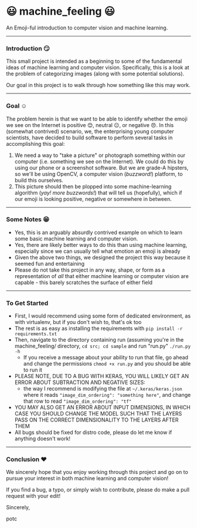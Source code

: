 # :smiley: machine_feeling :smiley:
An Emoji-ful introduction to computer vision and machine learning.

-----

### Introduction :smirk:
This small project is intended as a beginning to some of the fundamental ideas of machine learning and computer vision. Specifically, this is a look at the problem of categorizing images (along with some potential solutions).

Our goal in this project is to walk through how something like this may work.

-----

### Goal :relaxed:
The problem herein is that we want to be able to identify whether the emoji we see on the Internet is positive :blush:, neutral :neutral_face:, or negative :angry:. In this (somewhat contrived) scenario, we, the enterprising young computer scientists, have decided to build software to perform several tasks in accomplishing this goal:
1. We need a way to "take a picture" or photograph something within our computer (i.e. something we see on the Internet). We could do this by using our phone or a screenshot software. But we are grade-A hipsters, so we'll be using OpenCV, a computer vision (*buzzword!*) platform, to build this ourselves.
2. This picture should then be plopped into some machine-learning algorithm (*yay! more buzzwords!*) that will tell us (hopefully), which if our emoji is looking positive, negative or somewhere in between. 

-----

### Some Notes :grin:
- Yes, this is an arguably absurdly contrived example on which to learn some basic machine learning and computer vision. 
- Yes, there are likely better ways to do this than using machine learning, especially since we can usually tell what emotion an emoji is already
- Given the above two things, we designed the project this way because it seemed fun and entertaining
- Please do not take this project in any way, shape, or form as a representation of *all* that either machine learning or computer vision are capable - this barely scratches the surface of either field

-----

### To Get Started
- First, I would recommend using some form of dedicated environment, as with virtualenv, but if you don't wish to, that's ok too
- The rest is as easy as installing the requirements with ```pip install -r requirements.txt```
- Then, navigate to the directory containing run (assuming you're in the machine_feeling/ directory, ```cd src; cd sample``` and run "run.py" ```./run.py -h```
  - If you receive a message about your ability to run that file, go ahead and change the permissions ```chmod +x run.py``` and you should be able to run it
- PLEASE NOTE, DUE TO A BUG WITH KERAS, YOU WILL LIKELY GET AN ERROR ABOUT SUBTRACTION AND NEGATIVE SIZES:
  - the way I recommend is modifying the file at ```~/.keras/keras.json``` where it reads ```"image_dim_ordering": "something here"```, and change that row to read ```"image_dim_ordering": "tf"```
- YOU MAY ALSO GET AN ERROR ABOUT INPUT DIMENSIONS, IN WHICH CASE YOU SHOULD CHANGE THE MODEL SUCH THAT THE LAYERS PASS ON THE CORRECT DIMENSIONALITY TO THE LAYERS AFTER THEM
- All bugs should be fixed for distro code, please do let me know if anything doesn't work!

----- 

### Conclusion :heart:
We sincerely hope that you enjoy working through this project and go on to pursue your interest in both machine learning and computer vision!

If you find a bug, a typo, or simply wish to contribute, please do make a pull request with your edit!

Sincerely,


potc
